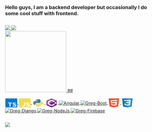 ### Hello guys, I am a backend developer but occasionally I do some cool stuff with frontend.

##

<div>
 <a href="https://github.com/lgregi"> 
<img height="180em" src="https://github-readme-stats.vercel.app/api?username=lgregi&show_icons=true&theme=dark&include_all_comits=true&count_private=true"/>
   <img height="180em" src="https://github-readme-stats.vercel.app/api/top-langs/?username=lgregi&layout=compact&langs_count=168&theme=dark"/>
</div>
<img src="https://media.giphy.com/media/vFKqnCdLPNOKc/giphy.gif" width="200" height="200" />
##
<div style="display: inline_block"><br>  
  <img align="center" alt="Greg-Ts" height="30" width="40" src="https://raw.githubusercontent.com/devicons/devicon/master/icons/typescript/typescript-plain.svg">
 <img align="center" alt="Greg-Js" height="30" width="40" src="https://raw.githubusercontent.com/devicons/devicon/master/icons/javascript/javascript-plain.svg">
   <img align="center" alt="Greg-Python" height="30" width="40" src="https://raw.githubusercontent.com/devicons/devicon/master/icons/python/python-original.svg">
 <img align="center" alt="Greg-Csharp" height="30" width="40" src="https://raw.githubusercontent.com/devicons/devicon/master/icons/csharp/csharp-original.svg">
 <img align="center" alt="Angular" height="30" width="40" src="https://cdn.jsdelivr.net/gh/devicons/devicon/icons/angularjs/angularjs-original.svg"> 
 <img align="center" alt="Greg-Boot" height="30" width="40" src="https://cdn.jsdelivr.net/gh/devicons/devicon/icons/bootstrap/bootstrap-original.svg">
 <img align="center" alt="Greg-HTML" height="30" width="40" src="https://raw.githubusercontent.com/devicons/devicon/master/icons/html5/html5-original.svg">
  <img align="center" alt="Greg-CSS" height="30" width="40" src="https://raw.githubusercontent.com/devicons/devicon/master/icons/css3/css3-original.svg">
 <img align="center" alt="Greg-Django" height="30" width="40" src="https://cdn.jsdelivr.net/gh/devicons/devicon/icons/django/django-plain.svg"> 
 <img align="center" alt="Greg-NodeJs" height="30" width="40" src="https://cdn.jsdelivr.net/gh/devicons/devicon/icons/nodejs/nodejs-original-wordmark.svg"> 
  <img align="center" alt="Greg-Firebase" height="30" width="40" src="https://cdn.jsdelivr.net/gh/devicons/devicon/icons/firebase/firebase-plain-wordmark.svg">  
 
  

</div>

##

<div>
  <a href="https://www.linkedin.com/in/lucas-silva-865074240/" target="_blank"><img src="https://img.shields.io/badge/-LinkedIn-%230077B5?style=for-the-badge&logo=linkedin&logoColor=white" target="_blank"></a> 

</div>




